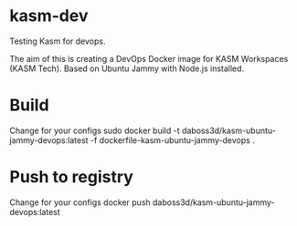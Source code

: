 # kasm-dev
Testing Kasm for devops.

The aim of this is creating a DevOps Docker image for KASM Workspaces (KASM Tech).
Based on Ubuntu Jammy with Node.js installed.


# Build 
Change for your configs
sudo docker build -t daboss3d/kasm-ubuntu-jammy-devops:latest -f dockerfile-kasm-ubuntu-jammy-devops . 

# Push to registry
Change for your configs
docker push daboss3d/kasm-ubuntu-jammy-devops:latest
